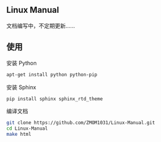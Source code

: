 ## Linux Manual

文档编写中，不定期更新......

## 使用

安装 Python

```bash
apt-get install python python-pip
```

安装 Sphinx

```bash
pip install sphinx sphinx_rtd_theme
```

编译文档

```bash
git clone https://github.com/ZMOM1031/Linux-Manual.git
cd Linux-Manual
make html
```
